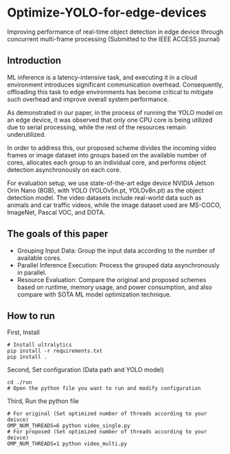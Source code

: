 # Optimize-YOLO-for-edge-devices
Improving performance of real-time object detection in edge device through concurrent multi-frame processing (Submitted to the IEEE ACCESS journal)


## Introduction
ML inference is a latency-intensive task, and executing it in a cloud environment introduces significant communication overhead.
Consequently, offloading this task to edge environments has become critical to mitigate such overhead and improve overall system performance.

As demonstrated in our paper, in the process of running the YOLO model on an edge device, it was observed that only one CPU core is being utilized due to serial processing, while the rest of the resources remain underutilized.

In order to address this, our proposed scheme divides the incoming video frames or image dataset into groups based on the available number of cores, allocates each group to an individual core, and performs object detection asynchronously on each core.

For evaluation setup, we use state-of-the-art edge device NVIDIA Jetson Orin Nano (8GB), with YOLO (YOLOv5n.pt, YOLOv8n.pt) as the object detection model. The video datasets include real-world data such as animals and car traffic videos, while the image dataset used are MS-COCO, ImageNet, Pascal VOC, and DOTA.

## The goals of this paper
- Grouping Input Data: Group the input data according to the number of available cores.
- Parallel Inference Execution: Process the grouped data asynchronously in parallel.
- Resource Evaluation: Compare the original and proposed schemes based on runtime, memory usage, and power consumption, and also compare with SOTA ML model optimization technique.

## How to run
First, Install

```
# Install ultralytics
pip install -r requirements.txt
pip install .
```

Second, Set configuration (Data path and YOLO model)

```
cd ./run
# Open the python file you want to run and modify configuration
```

Third, Run the python file
```
# For original (Set optimized number of threads according to your deivce)
OMP_NUM_THREADS=6 python video_single.py
# For proposed (Set optimized number of threads according to your deivce)
OMP_NUM_THREADS=1 python video_multi.py
```
